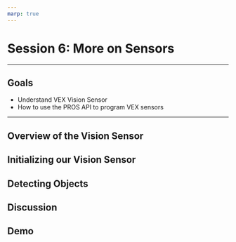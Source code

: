 ```yaml
---
marp: true
---
```


# **Session 6: More on Sensors**

---

## Goals

* Understand VEX Vision Sensor
* How to use the PROS API to program VEX sensors

---

## Overview of the Vision Sensor


## Initializing our Vision Sensor


## Detecting Objects


## Discussion


## Demo






